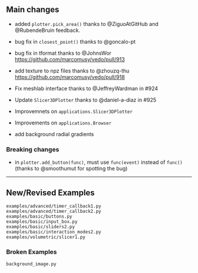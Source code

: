 ## Main changes

- added `plotter.pick_area()` thanks to @ZiguoAtGitHub and @RubendeBruin feedback.
- bug fix in `closest_point()` thanks to @goncalo-pt
- bug fix in tformat thanks to @JohnsWor  https://github.com/marcomusy/vedo/pull/913
- add texture to npz files thanks to @zhouzq-thu https://github.com/marcomusy/vedo/pull/918

- Fix meshlab interface thanks to @JeffreyWardman in #924
- Update `Slicer3DPlotter` thanks to @daniel-a-diaz in #925
- Improvemnets on `applications.Slicer3DPlotter`
- Improvements on `applications.Browser`
- add background radial gradients


### Breaking changes
- in `plotter.add_button(func)`, must use `func(event)` instead of `func()`
(thanks to @smoothumut for spotting the bug)


-------------------------
## New/Revised Examples
```
examples/advanced/timer_callback1.py
examples/advanced/timer_callback2.py
examples/basic/buttons.py
examples/basic/input_box.py
examples/basic/sliders2.py
examples/basic/interaction_modes2.py
examples/volumetric/slicer1.py
```

### Broken Examples
```
background_image.py

```



